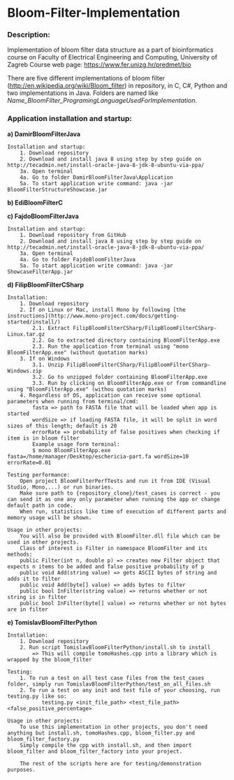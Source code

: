 Bloom-Filter-Implementation
===========================

### Description:

Implementation of bloom filter data structure as a part of bioinformatics course on Faculty of Electrical Engineering and Computing, University of Zagreb
Course web page: https://www.fer.unizg.hr/predmet/bio

There are five different implementations of bloom filter (http://en.wikipedia.org/wiki/Bloom_filter) in repository, in C, C#, Python and two implementations in Java. Folders are named like _Name_BloomFilter_ProgramingLanguageUsedForImplementation_.

### Application installation and startup:


**a) DamirBloomFilterJava**

	Installation and startup:
		1. Download repository
		2. Download and install java 8 using step by step guide on http://tecadmin.net/install-oracle-java-8-jdk-8-ubuntu-via-ppa/
		3a. Open terminal
		4a. Go to folder DamirBloomFilterJava\Application
		5a. To start application write command: java -jar BloomFilterStructureShowcase.jar

**b) EdiBloomFilterC**

**c) FajdoBloomFilterJava**
	
	Installation and startup:
		1. Download repository from GitHub
		2. Download and install java 8 using step by step guide on http://tecadmin.net/install-oracle-java-8-jdk-8-ubuntu-via-ppa/
		3a. Open terminal
		4a. Go to folder FajdoBloomFilterJava
		5a. To start application write command: java -jar ShowcaseFilterApp.jar

**d) FilipBloomFilterCSharp**

	Installation:
		1. Download repository
		2. If on Linux or Mac, install Mono by following [the instructions](http://www.mono-project.com/docs/getting-started/install/)
			2.1. Extract FilipBloomFilterCSharp/FilipBloomFilterCSharp-Linux.tar.gz
			2.2. Go to extracted directory containing BloomFilterApp.exe
			2.3. Run the application from terminal using "mono BloomFilterApp.exe" (without quotation marks)
		3. If on Windows
			3.1. Unzip FilipBloomFilterCSharp/FilipBloomFilterCSharp-Windows.zip
			3.2. Go to unzipped folder containing BloomFilterApp.exe
			3.3. Run by clicking on BloomFilterApp.exe or from commandline using "BloomFilterApp.exe" (withou quotation marks)
		4. Regardless of OS, application can receive some optional parameters when running from terminal/cmd:
			fasta => path to FASTA file that will be loaded when app is started
			wordSize => if loading FASTA file, it will be split in word sizes of this length; default is 20
			errorRate => probability of false positives when checking if item is in bloom filter
			Example usage form terminal:
			$ mono BloomFilterApp.exe fasta=/home/manager/Desktop/eschericia-part.fa wordSize=10 errorRate=0.01

	Testing performance:
		Open project BloomFilterPerfTests and run it from IDE (Visual Studio, Mono,...) or run binaries.
		Make sure path to {repository_clone}/test_cases is correct - you can send it as one any only parameter when running the app or change default path in code.
		When run, statistics like time of execution of different parts and memory usage will be shown.
	
	Usage in other projects:
		You will also be provided with BloomFilter.dll file which can be used in other projects.
		Class of interest is Filter in namespace BloomFilter and its methods:
		public Filter(int n, double p) => creates new Filter object that expects n items to be added and false positive probability of p
		public void Add(string value) => gets ASCII bytes of string and adds it to filter
		public void Add(byte[] value) => adds bytes to filter
		public bool InFilter(string value) => returns whether or not string is in filter
		public bool InFilter(byte[] value) => returns whether or not bytes are in filter

**e) TomislavBloomFilterPython**

    Installation:
        1. Download repository
        2. Run script TomislavBloomFilterPython/install.sh to install
            => This will compile tomoHashes.cpp into a library which is wrapped by the bloom_filter

    Testing:
        1. To run a test on all test case files from the test_cases folder, simply run TomislavBloomFilterPython/test_on_all_files.sh
        2. To run a test on any init and test file of your choosing, run testing.py like so:
               testing.py <init_file_path> <test_file_path> <false_positive_percentage>

    Usage in other projects:
        To use this implementation in other projects, you don't need anything but install.sh, tomoHashes.cpp, bloom_filter.py and bloom_filter_factory.py
        Simply compile the cpp with install.sh, and then import bloom_filter and bloom_filter_factory into your project.

        The rest of the scripts here are for testing/demonstration purposes.

